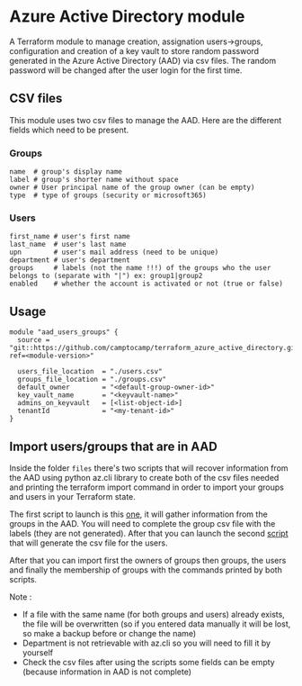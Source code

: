 # Azure Active Directory module

A Terraform module to manage creation, assignation users->groups, configuration and creation of a key vault to store random password generated in the Azure Active Directory (AAD) via csv files.
The random password will be changed after the user login for the first time.

## CSV files

This module uses two csv files to manage the AAD. Here are the different fields which need to be present.

### Groups

```
name  # group's display name
label # group's shorter name without space
owner # User principal name of the group owner (can be empty)
type  # type of groups (security or microsoft365)
```

### Users

```
first_name # user's first name
last_name  # user's last name
upn        # user's mail address (need to be unique)
department # user's department
groups     # labels (not the name !!!) of the groups who the user belongs to (separate with "|") ex: group1|group2
enabled    # whether the account is activated or not (true or false)
```

## Usage

```hcl
module "aad_users_groups" {
  source = "git::https://github.com/camptocamp/terraform_azure_active_directory.git?ref=<module-version>"

  users_file_location  = "./users.csv"
  groups_file_location = "./groups.csv"
  default_owner        = "<default-group-owner-id>"
  key_vault_name       = "<keyvault-name>"
  admins_on_keyvault   = [<list-object-id>]
  tenantId             = "<my-tenant-id>"
}
```

## Import users/groups that are in AAD

Inside the folder `files` there's two scripts that will recover information from the AAD using python az.cli library to create both of the csv files needed and printing the terraform import command in order to import your groups and users in your Terraform state.

The first script to launch is this [one](./files/get_groups_to_csv.py), it will gather information from the groups in the AAD. You will need to complete the group csv file with the labels (they are not generated). After that you can launch the second [script](./files/get_users_to_csv.py) that will generate the csv file for the users.

After that you can import first the owners of groups then groups, the users and finally the membership of groups with the commands printed by both scripts.

Note :
- If a file with the same name (for both groups and users) already exists, the file will be overwritten (so if you entered data manually it will be lost, so make a backup before or change the name)
- Department is not retrievable with az.cli so you will need to fill it by yourself
- Check the csv files after using the scripts some fields can be empty (because information in AAD is not complete)

